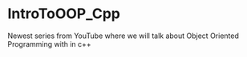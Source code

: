 # IntroToOOP_Cpp
Newest series from YouTube where we will talk about Object Oriented Programming with in c++
